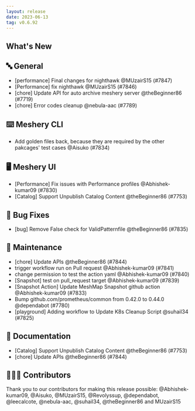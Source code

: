 ```yaml
---
layout: release
date: 2023-06-13
tag: v0.6.92
---
```


## What's New

## 🔤 General

- [performance] Final changes for nighthawk @MUzairS15 (#7847)
- [Performance] fix nighthawk @MUzairS15 (#7846)
- [chore] Update API for auto archive meshery server @theBeginner86 (#7719)
- [chore] Error codes cleanup @nebula-aac (#7789)

## ⌨️ Meshery CLI

- Add golden files back, because they are required by the other pakcages' test cases @Aisuko (#7834)

## 🖥 Meshery UI

- [Performance] Fix issues with Performance profiles @Abhishek-kumar09 (#7830)
- [Catalog] Support Unpublish Catalog Content @theBeginner86 (#7753)

## 🐛 Bug Fixes

- [bug] Remove False check for ValidPatternfile @theBeginner86 (#7835)

## 🧰 Maintenance

- [chore] Update APIs @theBeginner86 (#7844)
- trigger workflow run on Pull request @Abhishek-kumar09 (#7841)
- change permission to test the action yaml @Abhishek-kumar09 (#7840)
- [Snapshot] test on pull_request target @Abhishek-kumar09 (#7839)
- [Snapshot Action] Update MeshMap Snapshot github action @Abhishek-kumar09 (#7833)
- Bump github.com/prometheus/common from 0.42.0 to 0.44.0 @dependabot (#7780)
- [playground] Adding workflow to Update K8s Cleanup Script @suhail34 (#7825)

## 📖 Documentation

- [Catalog] Support Unpublish Catalog Content @theBeginner86 (#7753)
- [chore] Update APIs @theBeginner86 (#7844)

## 👨🏽‍💻 Contributors

Thank you to our contributors for making this release possible:
@Abhishek-kumar09, @Aisuko, @MUzairS15, @Revolyssup, @dependabot, @leecalcote, @nebula-aac, @suhail34, @theBeginner86 and MUzairS15
